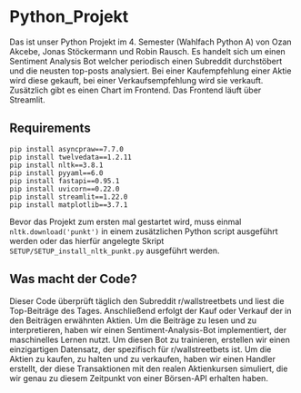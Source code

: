 # Python_Projekt
Das ist unser Python Projekt im 4. Semester (Wahlfach Python A) von Ozan Akcebe, Jonas Stöckermann und Robin Rausch. Es handelt sich um einen Sentiment Analysis Bot welcher periodisch einen Subreddit durchstöbert und die neusten top-posts analysiert. Bei einer Kaufempfehlung einer Aktie wird diese gekauft, bei einer Verkaufsempfehlung wird sie verkauft. Zusätzlich gibt es einen Chart im Frontend. Das Frontend läuft über Streamlit.

## Requirements
```
pip install asyncpraw==7.7.0
pip install twelvedata==1.2.11
pip install nltk==3.8.1
pip install pyyaml==6.0
pip install fastapi==0.95.1
pip install uvicorn==0.22.0
pip install streamlit==1.22.0
pip install matplotlib==3.7.1
```
Bevor das Projekt zum ersten mal gestartet wird, muss einmal ```nltk.download('punkt')``` in einem zusätzlichen Python script ausgeführt werden oder das hierfür angelegte Skript ```SETUP/SETUP_install_nltk_punkt.py``` ausgeführt werden.

## Was macht der Code?
Dieser Code überprüft täglich den Subreddit r/wallstreetbets und liest die Top-Beiträge des Tages. Anschließend erfolgt der Kauf oder Verkauf der in den Beiträgen erwähnten Aktien. Um die Beiträge zu lesen und zu interpretieren, haben wir einen Sentiment-Analysis-Bot implementiert, der maschinelles Lernen nutzt. Um diesen Bot zu trainieren, erstellen wir einen einzigartigen Datensatz, der spezifisch für r/wallstreetbets ist. Um die Aktien zu kaufen, zu halten und zu verkaufen, haben wir einen Handler erstellt, der diese Transaktionen mit den realen Aktienkursen simuliert, die wir genau zu diesem Zeitpunkt von einer Börsen-API erhalten haben.

